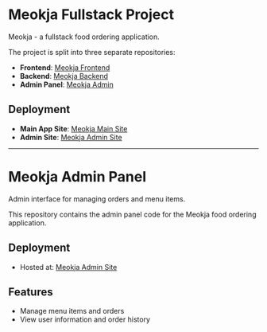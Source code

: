 
# Meokja Fullstack Project

Meokja - a fullstack food ordering application.  

The project is split into three separate repositories:

- **Frontend**: [Meokja Frontend](https://github.com/madhavarayulu/meokja)
- **Backend**: [Meokja Backend](https://github.com/madhavarayulu/meokja-backend)
- **Admin Panel**: [Meokja Admin](https://github.com/madhavarayulu/meokja-admin)

## Deployment
- **Main App Site**: [Meokja Main Site](https://meokja.vercel.app)
- **Admin Site**: [Meokja Admin Site](https://meokja-admin.vercel.app)

---

# Meokja Admin Panel

Admin interface for managing orders and menu items.  

This repository contains the admin panel code for the Meokja food ordering application.

## Deployment
- Hosted at: [Meokja Admin Site](https://meokja-admin.vercel.app)

## Features
- Manage menu items and orders
- View user information and order history


